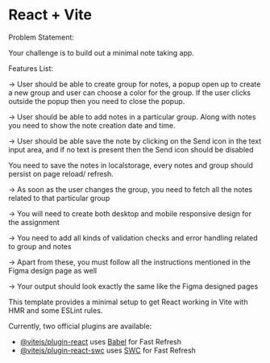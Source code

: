# React + Vite

Problem Statement:

Your challenge is to build out a minimal note taking app.

Features List:

-> User should be able to create group for notes, a popup open up to create a new group and user can choose a color for the group. If the user clicks outside the popup then you need to close the popup.

-> User should be able to add notes in a particular group. Along with notes you need to show the note creation date and time.

-> User should be able save the note by clicking on the Send icon in the text input area, and if no text is present then the Send icon should be disabled

You need to save the notes in localstorage, every notes and group should persist on page reload/ refresh.

-> As soon as the user changes the group, you need to fetch all the notes related to that particular group

-> You will need to create both desktop and mobile responsive design for the assignment

-> You need to add all kinds of validation checks and error handling related to group and notes

-> Apart from these, you must follow all the instructions mentioned in the Figma design page as well

-> Your output should look exactly the same like the Figma designed pages

This template provides a minimal setup to get React working in Vite with HMR and some ESLint rules.

Currently, two official plugins are available:

- [@vitejs/plugin-react](https://github.com/vitejs/vite-plugin-react/blob/main/packages/plugin-react/README.md) uses [Babel](https://babeljs.io/) for Fast Refresh
- [@vitejs/plugin-react-swc](https://github.com/vitejs/vite-plugin-react-swc) uses [SWC](https://swc.rs/) for Fast Refresh
